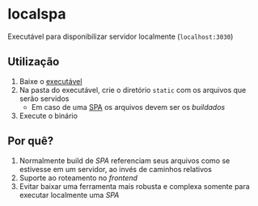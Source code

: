 # localspa

Executável para disponibilizar servidor localmente (`localhost:3030`)

## Utilização

1. Baixe o [executável](https://github.com/nenitf/localspa/releases)
2. Na pasta do executável, crie o diretório `static` com os arquivos que serão servidos
    - Em caso de uma [SPA](https://pt.wikipedia.org/wiki/Aplicativo_de_p%C3%A1gina_%C3%BAnica) os arquivos devem ser os *buildados*
3. Execute o binário

## Por quê?

1. Normalmente build de *SPA* referenciam seus arquivos como se estivesse em um servidor, ao invés de caminhos relativos
2. Suporte ao roteamento no *frontend*
3. Evitar baixar uma ferramenta mais robusta e complexa somente para executar localmente uma *SPA*
